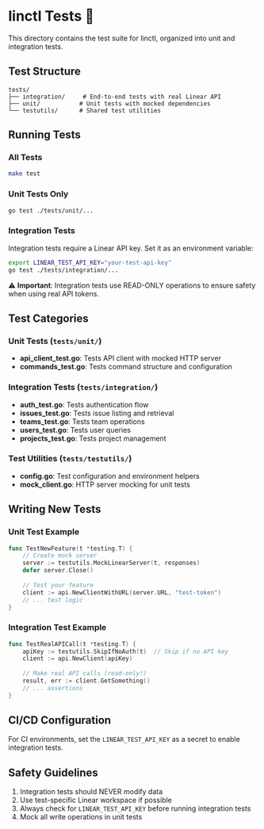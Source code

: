 # linctl Tests 🧪

This directory contains the test suite for linctl, organized into unit and integration tests.

## Test Structure

```
tests/
├── integration/     # End-to-end tests with real Linear API
├── unit/           # Unit tests with mocked dependencies
└── testutils/      # Shared test utilities
```

## Running Tests

### All Tests
```bash
make test
```

### Unit Tests Only
```bash
go test ./tests/unit/...
```

### Integration Tests
Integration tests require a Linear API key. Set it as an environment variable:

```bash
export LINEAR_TEST_API_KEY="your-test-api-key"
go test ./tests/integration/...
```

⚠️ **Important**: Integration tests use READ-ONLY operations to ensure safety when using real API tokens.

## Test Categories

### Unit Tests (`tests/unit/`)
- **api_client_test.go**: Tests API client with mocked HTTP server
- **commands_test.go**: Tests command structure and configuration

### Integration Tests (`tests/integration/`)
- **auth_test.go**: Tests authentication flow
- **issues_test.go**: Tests issue listing and retrieval
- **teams_test.go**: Tests team operations
- **users_test.go**: Tests user queries
- **projects_test.go**: Tests project management

### Test Utilities (`tests/testutils/`)
- **config.go**: Test configuration and environment helpers
- **mock_client.go**: HTTP server mocking for unit tests

## Writing New Tests

### Unit Test Example
```go
func TestNewFeature(t *testing.T) {
    // Create mock server
    server := testutils.MockLinearServer(t, responses)
    defer server.Close()
    
    // Test your feature
    client := api.NewClientWithURL(server.URL, "test-token")
    // ... test logic
}
```

### Integration Test Example
```go
func TestRealAPICall(t *testing.T) {
    apiKey := testutils.SkipIfNoAuth(t)  // Skip if no API key
    client := api.NewClient(apiKey)
    
    // Make real API calls (read-only!)
    result, err := client.GetSomething()
    // ... assertions
}
```

## CI/CD Configuration

For CI environments, set the `LINEAR_TEST_API_KEY` as a secret to enable integration tests.

## Safety Guidelines

1. Integration tests should NEVER modify data
2. Use test-specific Linear workspace if possible
3. Always check for `LINEAR_TEST_API_KEY` before running integration tests
4. Mock all write operations in unit tests